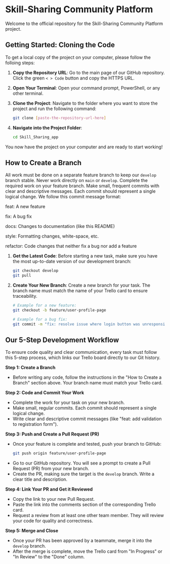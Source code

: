 # Skill-Sharing Community Platform

Welcome to the official repository for the Skill-Sharing Community Platform project. 
## Getting Started: Cloning the Code

To get a local copy of the project on your computer, please follow the folloing steps:

1.  **Copy the Repository URL**: Go to the main page of our GitHub repository. Click the green `< > Code` button and copy the HTTPS URL.
    
2.  **Open Your Terminal**: Open your command prompt, PowerShell, or any other terminal.
3.  **Clone the Project**: Navigate to the folder where you want to store the project and run the following command:
    ```sh
    git clone [paste-the-repository-url-here]
    ```
4.  **Navigate into the Project Folder**:
    ```sh
    cd Skill_Sharing_app
    ```
You now have the project on your computer and are ready to start working!


## How to Create a Branch

All work must be done on a separate feature branch to keep our `develop` branch stable. Never work directly on `main` or `develop`.
Complete the required work on your feature branch. Make small, frequent commits with clear and descriptive messages. Each commit should represent a single logical change. We follow this commit message format:

feat: A new feature

fix: A bug fix

docs: Changes to documentation (like this README)

style: Formatting changes, white-space, etc.

refactor: Code changes that neither fix a bug nor add a feature

1.  **Get the Latest Code**: Before starting a new task, make sure you have the most up-to-date version of our development branch:
    ```sh
    git checkout develop
    git pull
    ```
2.  **Create Your New Branch**: Create a new branch for your task. The branch name must match the name of your Trello card to ensure traceability.

    ```sh
    # Example for a new feature:
    git checkout -b feature/user-profile-page

    # Example for a bug fix:
    git commit -m "fix: resolve issue where login button was unresponsive"
    ```

## Our 5-Step Development Workflow

To ensure code quality and clear communication, every task must follow this 5-step process, which links our Trello board directly to our Git history.

**Step 1: Create a Branch**
* Before writing any code, follow the instructions in the "How to Create a Branch" section above. Your branch name must match your Trello card.

**Step 2: Code and Commit Your Work**
* Complete the work for your task on your new branch.
* Make small, regular commits. Each commit should represent a single logical change.
* Write clear and descriptive commit messages (like "feat: add validation to registration form").

**Step 3: Push and Create a Pull Request (PR)**
* Once your feature is complete and tested, push your branch to GitHub:
    ```sh
    git push origin feature/user-profile-page
    ```
* Go to our GitHub repository. You will see a prompt to create a Pull Request (PR) from your new branch.
* Create the PR, making sure the target is the `develop` branch. Write a clear title and description.

**Step 4: Link Your PR and Get it Reviewed**
* Copy the link to your new Pull Request.
* Paste the link into the comments section of the corresponding Trello card.
* Request a review from at least one other team member. They will review your code for quality and correctness.

**Step 5: Merge and Close**
* Once your PR has been approved by a teammate, merge it into the `develop` branch.
* After the merge is complete, move the Trello card from "In Progress" or "In Review" to the "Done" column.
